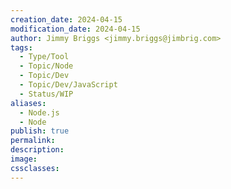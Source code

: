 ```yaml
---
creation_date: 2024-04-15
modification_date: 2024-04-15
author: Jimmy Briggs <jimmy.briggs@jimbrig.com>
tags:
  - Type/Tool
  - Topic/Node
  - Topic/Dev
  - Topic/Dev/JavaScript
  - Status/WIP
aliases:
  - Node.js
  - Node
publish: true
permalink:
description:
image:
cssclasses:
---
```

